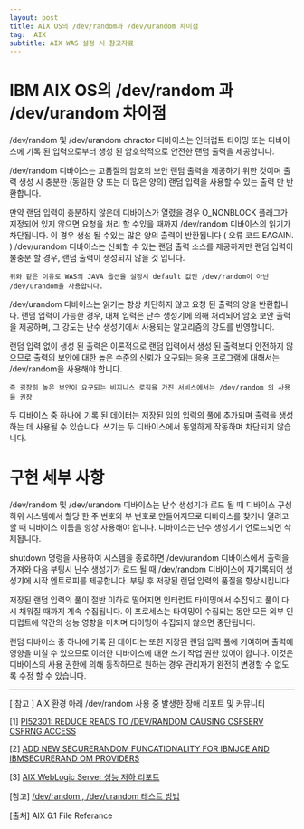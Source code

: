 ```yaml
---
layout: post
title: AIX OS의 /dev/random과 /dev/urandom 차이점
tag:  AIX
subtitle: AIX WAS 설정 시 참고자료
---
```



# IBM AIX OS의 /dev/random 과 /dev/urandom 차이점

/dev/random 및 /dev/urandom  chractor 디바이스는  인터럽트 타이밍 또는 디바이스에 기록 된 입력으로부터 생성 된 암호학적으로 안전한 랜덤 출력을 제공합니다.

/dev/random 디바이스는 고품질의 암호의 보안 랜덤  출력을 제공하기 위한 것이며 출력 생성 시 충분한 (동일한 양 또는 더 많은 양의) 랜덤 입력을 사용할 수 있는 출력 만 반환합니다.

만약 랜덤 입력이 충분하지 않은데 디바이스가 열렸을 경우 O_NONBLOCK 플래그가 지정되어 있지 않으면 요청을 처리 할 수있을 때까지 /dev/random 디바이스의 읽기가 차단됩니다. 이 경우 생성 될 수있는 많은 양의 출력이 반환됩니다 ( 오류 코드 EAGAIN. ) 
/dev/urandom 디바이스는 신뢰할 수 있는 랜덤 출력 소스를 제공하지만 랜덤 입력이 불충분 할 경우, 랜덤 출력이 생성되지 않을 것 입니다. 

~~~
위와 같은 이유로 WAS의 JAVA 옵션을 설정시 default 값인 /dev/random이 아닌 /dev/urandom을 사용합니다.
~~~

/dev/urandom 디바이스는 읽기는 항상 차단하지 않고 요청 된 출력의 양을 반환합니다. 랜덤 입력이 가능한 경우, 대체 입력은 난수 생성기에 의해 처리되어 암호 보안 출력을 제공하며, 그 강도는 난수 생성기에서 사용되는 알고리즘의 강도를 반영합니다.

랜덤 입력 없이 생성 된 출력은 이론적으로 랜덤 입력에서 생성 된 출력보다 안전하지 않으므로 출력의 보안에 대한 높은 수준의 신뢰가 요구되는 응용 프로그램에 대해서는 /dev/random을 사용해야 합니다.

~~~
즉 굉장히 높은 보안이 요구되는 비지니스 로직을 가진 서비스에서는 /dev/random 의 사용을 권장
~~~

두 디바이스 중 하나에 기록 된 데이터는 저장된 임의 입력의 풀에 추가되며 출력을 생성하는 데 사용될 수 있습니다. 쓰기는 두 디바이스에서 동일하게 작동하며 차단되지 않습니다.


# 구현 세부 사항

/dev/random 및 /dev/urandom 디바이스는 난수 생성기가 로드 될 때 디바이스 구성 하위 시스템에서 할당 한 주 번호와 부 번호로 만들어지므로 디바이스를 찾거나 열려고 할 때 디바이스 이름을 항상 사용해야 합니다. 디바이스는 난수 생성기가 언로드되면 삭제됩니다.

shutdown 명령을 사용하여 시스템을 종료하면 /dev/urandom 디바이스에서 출력을 가져와 다음 부팅시 난수 생성기가 로드 될 때 /dev/random 디바이스에 재기록되어 생성기에 시작 엔트로피를 제공합니다. 부팅 후 저장된 랜덤 입력의 품질을 향상시킵니다.

저장된 랜덤 입력의 풀이 절반 이하로 떨어지면 인터럽트 타이밍에서 수집되고 풀이 다시 채워질 때까지 계속 수집됩니다. 이 프로세스는 타이밍이 수집되는 동안 모든 외부 인터럽트에 약간의 성능 영향을 미치며 타이밍이 수집되지 않으면 중단됩니다.

랜덤 디바이스 중 하나에 기록 된 데이터는 또한 저장된 랜덤 입력 풀에 기여하며 출력에 영향을 미칠 수 있으므로 이러한 디바이스에 대한 쓰기 작업 권한 있어야 합니다. 이것은 디바이스의 사용 권한에 의해 동작하므로 원하는 경우 관리자가 완전히 변경할 수 없도록 수정 할 수 있습니다.


<hr>
[ 참고 ] AIX 환경 아래  /dev/random 사용 중 발생한 장애 리포트 및 커뮤니티

[1] [PI52301: REDUCE READS TO /DEV/RANDOM CAUSING CSFSERV CSFRNG ACCESS](http://www-01.ibm.com/support/docview.wss?mhq=%2Fdev%2Frandom%20performance&mhsrc=ibmsearch_a&uid=isg1PI52301)

[2] [ADD NEW SECURERANDOM FUNCATIONALITY FOR IBMJCE AND IBMSECURERAND OM PROVIDERS](http://www-01.ibm.com/support/docview.wss?uid=swg1IV75079)

[3] [AIX WebLogic Server 성능 저하 리포트](https://blog.naver.com/solvage/220312787411)

[참고] [/dev/random , /dev/urandom 테스트 방법](https://blog.csdn.net/zqy2000zqy/article/details/1154842)

[출처] AIX 6.1 File Referance 